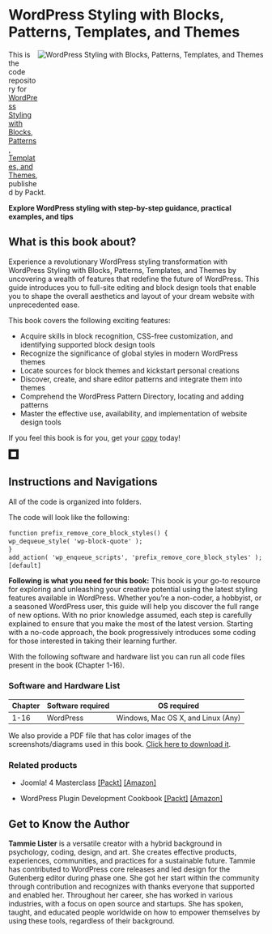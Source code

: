 # WordPress Styling with Blocks, Patterns, Templates, and Themes

<a href="https://www.packtpub.com/product/wordpress-styling-with-blocks-patterns-templates-and-themes/9781804618509?utm_source=github&utm_medium=repository&utm_campaign=9781804618509"><img src="https://m.media-amazon.com/images/I/71MAtHcr77L._SL1500_.jpg" alt="WordPress Styling with Blocks, Patterns, Templates, and Themes" height="256px" align="right"></a>

This is the code repository for [WordPress Styling with Blocks, Patterns, Templates, and Themes](https://www.packtpub.com/product/wordpress-styling-with-blocks-patterns-templates-and-themes/9781804618509?utm_source=github&utm_medium=repository&utm_campaign=9781804618509), published by Packt.

**Explore WordPress styling with step-by-step guidance, practical examples, and tips**

## What is this book about?
Experience a revolutionary WordPress styling transformation with WordPress Styling with Blocks, Patterns, Templates, and Themes by uncovering a wealth of features that redefine the future of WordPress. This guide introduces you to full-site editing and block design tools that enable you to shape the overall aesthetics and layout of your dream website with unprecedented ease.

This book covers the following exciting features:
* Acquire skills in block recognition, CSS-free customization, and identifying supported block design tools
* Recognize the significance of global styles in modern WordPress themes
* Locate sources for block themes and kickstart personal creations
* Discover, create, and share editor patterns and integrate them into themes
* Comprehend the WordPress Pattern Directory, locating and adding patterns
* Master the effective use, availability, and implementation of website design tools

If you feel this book is for you, get your [copy](https://www.amazon.com/dp/1804618500) today!

<a href="https://www.packtpub.com/?utm_source=github&utm_medium=banner&utm_campaign=GitHubBanner"><img src="https://raw.githubusercontent.com/PacktPublishing/GitHub/master/GitHub.png" 
alt="https://www.packtpub.com/" border="5" /></a>

## Instructions and Navigations
All of the code is organized into folders.

The code will look like the following:
```
function prefix_remove_core_block_styles() {
wp_dequeue_style( 'wp-block-quote' );
}
add_action( 'wp_enqueue_scripts', 'prefix_remove_core_block_styles' );
[default]
```

**Following is what you need for this book:**
This book is your go-to resource for exploring and unleashing your creative potential using the latest styling features available in WordPress. Whether you’re a non-coder, a hobbyist, or a seasoned WordPress user, this guide will help you discover the full range of new options. With no prior knowledge assumed, each step is carefully explained to ensure that you make the most of the latest version. Starting with a no-code approach, the book progressively introduces some coding for those interested in taking their learning further.

With the following software and hardware list you can run all code files present in the book (Chapter 1-16).
### Software and Hardware List
| Chapter | Software required | OS required |
| -------- | ------------------------------------ | ----------------------------------- |
| 1-16 | WordPress | Windows, Mac OS X, and Linux (Any) |

We also provide a PDF file that has color images of the screenshots/diagrams used in this book. [Click here to download it](https://packt.link/gbp/9781804618509).

### Related products
* Joomla! 4 Masterclass [[Packt]](https://www.packtpub.com/product/joomla-4-masterclass/9781803238975?utm_source=github&utm_medium=repository&utm_campaign=9781803238975) [[Amazon]](https://www.amazon.com/dp/1803238976)

* WordPress Plugin Development Cookbook [[Packt]](https://www.packtpub.com/product/wordpress-plugin-development-cookbook-third-edition/9781801810777?utm_source=github&utm_medium=repository&utm_campaign=9781801810777) [[Amazon]](https://www.amazon.com/dp/180181077X)


## Get to Know the Author
**Tammie Lister**
is a versatile creator with a hybrid background in psychology, coding, design, and
art. She creates effective products, experiences, communities, and practices for a sustainable future.
Tammie has contributed to WordPress core releases and led design for the Gutenberg editor during
phase one. She got her start within the community through contribution and recognizes with thanks
everyone that supported and enabled her.
Throughout her career, she has worked in various industries, with a focus on open source and startups.
She has spoken, taught, and educated people worldwide on how to empower themselves by using these
tools, regardless of their background.
